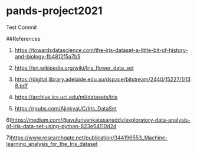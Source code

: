 # pands-project2021

Test Commit

##References

1) https://towardsdatascience.com/the-iris-dataset-a-little-bit-of-history-and-biology-fb4812f5a7b5

2) https://en.wikipedia.org/wiki/Iris_flower_data_set

3) https://digital.library.adelaide.edu.au/dspace/bitstream/2440/15227/1/138.pdf

4) https://archive.ics.uci.edu/ml/datasets/iris

5) https://rpubs.com/AjinkyaUC/Iris_DataSet

6)https://medium.com/@avulurivenkatasaireddy/exploratory-data-analysis-of-iris-data-set-using-python-823e54110d2d

7)https://www.researchgate.net/publication/344196553_Machine-learning_analysis_for_the_Iris_dataset
